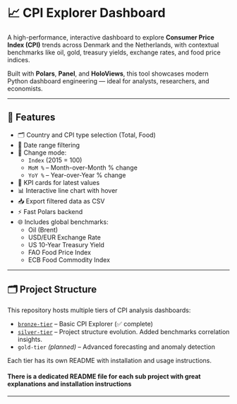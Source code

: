# 📈 CPI Explorer Dashboard

A high-performance, interactive dashboard to explore **Consumer Price Index (CPI)** trends across Denmark and the Netherlands, with contextual benchmarks like oil, gold, treasury yields, exchange rates, and food price indices.

Built with **Polars**, **Panel**, and **HoloViews**, this tool showcases modern Python dashboard engineering — ideal for analysts, researchers, and economists.

---

## 🎯 Features

- 🗂 Country and CPI type selection (Total, Food)
- 📅 Date range filtering
- 🔁 Change mode:
  - `Index` (2015 = 100)
  - `MoM %` – Month-over-Month % change
  - `YoY %` – Year-over-Year % change
- 📌 KPI cards for latest values
- 📊 Interactive line chart with hover
- 📥 Export filtered data as CSV
- ⚡ Fast Polars backend
- 🌐 Includes global benchmarks:
  - Oil (Brent)
  - USD/EUR Exchange Rate
  - US 10-Year Treasury Yield
  - FAO Food Price Index
  - ECB Food Commodity Index
---

## 🗂 Project Structure

This repository hosts multiple tiers of CPI analysis dashboards:

- [`bronze-tier`](CPI-Explorer/bronze-tier) – Basic CPI Explorer (✅ complete)
- [`silver-tier`](CPI-Explorer/silver-tier) – Project structure evolution. Added benchmarks correlation insights.
- `gold-tier` *(planned)* – Advanced forecasting and anomaly detection

Each tier has its own README with installation and usage instructions.

#### There is a dedicated README file for each sub project with great explanations and installation instructions
---